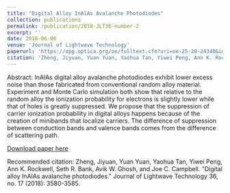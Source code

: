 ```yaml
---
title: "Digital Alloy InAlAs Avalanche Photodiodes"
collection: publications
permalink: /publication/2018-JLT36-number-2
excerpt: ''
date: 2018-06-06
venue: 'Journal of Lightwave Technology'
paperurl: 'https://opg.optica.org/oe/fulltext.cfm?uri=oe-25-20-24340&id=373694'
citation: 'Zheng, Jiyuan, Yuan Yuan, Yaohua Tan, Yiwei Peng, Ann K. Rockwell, Seth R. Bank, Avik W. Ghosh, and Joe C. Campbell. "Digital alloy InAlAs avalanche photodiodes." Journal of Lightwave Technology 36, no. 17 (2018): 3580-3585.'
---
```

Abstract: 
InAlAs digital alloy avalanche photodiodes exhibit lower excess noise than those fabricated from conventional random alloy material. Experiment and Monte Carlo simulation both show that relative to the random alloy the ionization probability for electrons is slightly lower while that of holes is greatly suppressed. We propose that the suppression of carrier ionization probability in digital alloys happens because of the creation of minibands that localize carriers. The difference of suppression between conduction bands and valence bands comes from the difference of scattering path.

[Download paper here](https://opg.optica.org/jlt/abstract.cfm?uri=jlt-36-17-3580)

Recommended citation: Zheng, Jiyuan, Yuan Yuan, Yaohua Tan, Yiwei Peng, Ann K. Rockwell, Seth R. Bank, Avik W. Ghosh, and Joe C. Campbell. "Digital alloy InAlAs avalanche photodiodes." Journal of Lightwave Technology 36, no. 17 (2018): 3580-3585.
